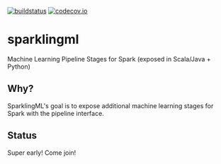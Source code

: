 [![buildstatus](https://travis-ci.org/sparklingpandas/sparklingml.svg?branch=master)](https://travis-ci.org/sparklingpandas/sparklingml)
[![codecov.io](http://codecov.io/github/sparklingpandas/sparklingml/coverage.svg?branch=master)](http://codecov.io/github/sparklingpandas/sparklingml?branch=master)

# sparklingml
Machine Learning Pipeline Stages for Spark (exposed in Scala/Java + Python)

## Why?

SparklingML's goal is to expose additional machine learning stages for Spark with the pipeline interface.

## Status

Super early! Come join!
